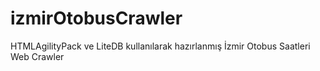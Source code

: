 # izmirOtobusCrawler
HTMLAgilityPack ve LiteDB kullanılarak hazırlanmış İzmir Otobus Saatleri Web Crawler
